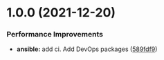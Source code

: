 # 1.0.0 (2021-12-20)


### Performance Improvements

* **ansible:** add ci. Add DevOps packages ([589fdf9](https://github.com/hackwish/ansible-common-mac-devops-desktop/commit/589fdf936968f747a9466dc2413c85e55f226218))
